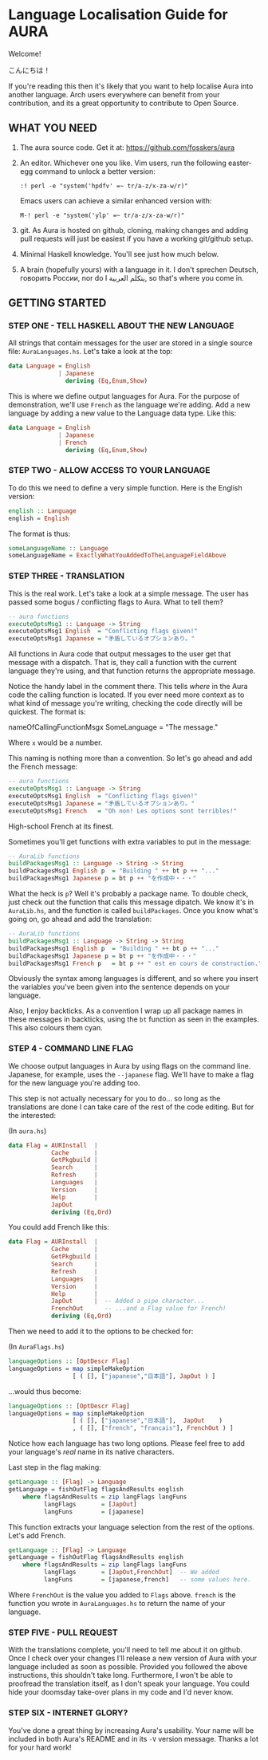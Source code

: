 Language Localisation Guide for AURA
====================================

Welcome!

こんにちは！

  If you're reading this then it's likely that you want to help localise Aura
into another language. Arch users everywhere can benefit from your
contribution, and its a great opportunity to contribute to Open Source.


## WHAT YOU NEED 
1. The aura source code. Get it at:
   https://github.com/fosskers/aura
2. An editor. Whichever one you like.
   Vim users, run the following easter-egg command to unlock a better version:

   `:! perl -e "system('hpdfv' =~ tr/a-z/x-za-w/r)"`

   Emacs users can achieve a similar enhanced version with:

   `M-! perl -e "system('ylp' =~ tr/a-z/x-za-w/r)"`

3. git. As Aura is hosted on github, cloning, making changes and adding pull
   requests will just be easiest if you have a working git/github setup.
4. Minimal Haskell knowledge. You'll see just how much below.
5. A brain (hopefully yours) with a language in it. I don't sprechen Deutsch,
   говорить России, nor do I يتكلم العربية, so that's where you come in.


## GETTING STARTED
### STEP ONE - TELL HASKELL ABOUT THE NEW LANGUAGE 

  All strings that contain messages for the user are stored in a single
source file: `AuraLanguages.hs`. Let's take a look at the top:

```haskell
data Language = English
              | Japanese
                deriving (Eq,Enum,Show)
```

  This is where we define output languages for Aura. For the purpose of
demonstration, we'll use `French` as the language we're adding.
Add a new language by adding a new value to the Language data type.
Like this:

```haskell
data Language = English
              | Japanese
              | French
                deriving (Eq,Enum,Show)
```

###  STEP TWO - ALLOW ACCESS TO YOUR LANGUAGE

  To do this we need to define a very simple function.
Here is the English version:

```haskell
english :: Language
english = English
```

  The format is thus:

```haskell
someLanguageName :: Language
someLanguageName = ExactlyWhatYouAddedToTheLanguageFieldAbove
```

### STEP THREE - TRANSLATION

  This is the real work. Let's take a look at a simple message. 
The user has passed some bogus / conflicting flags to Aura. 
What to tell them?

```haskell
-- aura functions
executeOptsMsg1 :: Language -> String
executeOptsMsg1 English  = "Conflicting flags given!"
executeOptsMsg1 Japanese = "矛盾しているオプションあり。"
```

  All functions in Aura code that output messages to the user get that
message with a dispatch. That is, they call a function with the current
language they're using, and that function returns the appropriate message.

  Notice the handy label in the comment there. This tells _where_ in the Aura
code the calling function is located. If you ever need more context as to 
what kind of message you're writing, checking the code directly will be
quickest. The format is:

nameOfCallingFunctionMsgx SomeLanguage = "The message."

  Where `x` would be a number. 
  
  This naming is nothing more than a convention. 
  So let's go ahead and add the French message:

```haskell
-- aura functions
executeOptsMsg1 :: Language -> String
executeOptsMsg1 English  = "Conflicting flags given!"
executeOptsMsg1 Japanese = "矛盾しているオプションあり。"
executeOptsMsg1 French   = "Oh non! Les options sont terribles!"
```

  High-school French at its finest.

  Sometimes you'll get functions with extra variables to put in the message:

```haskell
-- AuraLib functions
buildPackagesMsg1 :: Language -> String -> String
buildPackagesMsg1 English p  = "Building " ++ bt p ++ "..."
buildPackagesMsg1 Japanese p = bt p ++ "を作成中・・・"
```

  What the heck is `p`? Well it's probably a package name.
To double check, just check out the function that calls this message dipatch.
We know it's in `AuraLib.hs`, and the function is called `buildPackages`.
Once you know what's going on, go ahead and add the translation:

```haskell
-- AuraLib functions
buildPackagesMsg1 :: Language -> String -> String
buildPackagesMsg1 English p  = "Building " ++ bt p ++ "..."
buildPackagesMsg1 Japanese p = bt p ++ "を作成中・・・"
buildPackagesMsg1 French p   = bt p ++ " est en cours de construction."
```

  Obviously the syntax among languages is different, and so where you insert
the variables you've been given into the sentence depends on your language.

  Also, I enjoy backticks. As a convention I wrap up all package names in these
messages in backticks, using the `bt` function as seen in the examples.
This also colours them cyan.

### STEP 4 - COMMAND LINE FLAG

  We choose output languages in Aura by using flags on the command line.
Japanese, for example, uses the `--japanese` flag. We'll have to make a flag
for the new language you're adding too.
  
  This step is not actually necessary for you to do... so long as 
the translations are done I can take care of the rest of the code editing.
But for the interested:

(In `aura.hs`)

```haskell
data Flag = AURInstall  |
            Cache       |
            GetPkgbuild |
            Search      |
            Refresh     |
            Languages   |
            Version     |
            Help        |
            JapOut
            deriving (Eq,Ord)
```

  You could add French like this:

```haskell
data Flag = AURInstall  |
            Cache       |
            GetPkgbuild |
            Search      |
            Refresh     |
            Languages   |
            Version     |
            Help        |
            JapOut      |  -- Added a pipe character...
            FrenchOut      -- ...and a Flag value for French!
            deriving (Eq,Ord)
```

  Then we need to add it to the options to be checked for:

  (In `AuraFlags.hs`)

```haskell
languageOptions :: [OptDescr Flag]
languageOptions = map simpleMakeOption
                  [ ( [], ["japanese","日本語"], JapOut ) ]
```

  ...would thus become:

```haskell
languageOptions :: [OptDescr Flag]
languageOptions = map simpleMakeOption
                  [ ( [], ["japanese","日本語"],  JapOut    ) 
                  , ( [], ["french", "francais"], FrenchOut ) ]
```

  Notice how each language has two long options. Please feel free to
  add your language's _real_ name in its native characters.

  Last step in the flag making:

```haskell
getLanguage :: [Flag] -> Language
getLanguage = fishOutFlag flagsAndResults english
    where flagsAndResults = zip langFlags langFuns
          langFlags       = [JapOut]
          langFuns        = [japanese]
```

  This function extracts your language selection from the rest of the options.
Let's add French.

```haskell
getLanguage :: [Flag] -> Language
getLanguage = fishOutFlag flagsAndResults english
    where flagsAndResults = zip langFlags langFuns
          langFlags       = [JapOut,FrenchOut]  -- We added
          langFuns        = [japanese,french]   -- some values here.
```

  Where `FrenchOut` is the value you added to `Flags` above. `french` is
the function you wrote in `AuraLanguages.hs` to return the name of your
language. 

### STEP FIVE - PULL REQUEST

  With the translations complete, you'll need to tell me about it on github.
Once I check over your changes I'll release a new version of Aura with your
language included as soon as possible. Provided you followed the above
instructions, this shouldn't take long. Furthermore, I won't be able to
proofread the translation itself, as I don't speak your language.
You could hide your doomsday take-over plans in my code and I'd never know.

### STEP SIX - INTERNET GLORY?

  You've done a great thing by increasing Aura's usability. Your name
will be included in both Aura's README and in its `-V` version message.
Thanks a lot for your hard work!
